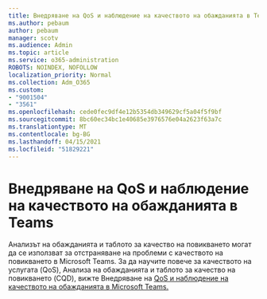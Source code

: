 ```yaml
---
title: Внедряване на QoS и наблюдение на качеството на обажданията в Teams
ms.author: pebaum
author: pebaum
manager: scotv
ms.audience: Admin
ms.topic: article
ms.service: o365-administration
ROBOTS: NOINDEX, NOFOLLOW
localization_priority: Normal
ms.collection: Adm_O365
ms.custom:
- "9001504"
- "3561"
ms.openlocfilehash: cede0fec9df4e12b5354db349629cf5a04f5f9bf
ms.sourcegitcommit: 8bc60ec34bc1e40685e3976576e04a2623f63a7c
ms.translationtype: MT
ms.contentlocale: bg-BG
ms.lasthandoff: 04/15/2021
ms.locfileid: "51829221"
---
```

# <a name="implement-qos-and-monitor-call-quality-in-teams"></a>Внедряване на QoS и наблюдение на качеството на обажданията в Teams

Анализът на обажданията и таблото за качество на повикването могат да се използват за отстраняване на проблеми с качеството на повикването в Microsoft Teams. За да научите повече за качеството на услугата (QoS), Анализа на обажданията и таблото за качество на повикването (CQD), вижте Внедряване на [QoS и наблюдение на качеството на обажданията в Microsoft Teams.](https://docs.microsoft.com/microsoftteams/monitor-call-quality-qos) 
